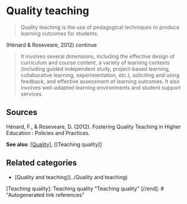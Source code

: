 # Quality teaching

> Quality teaching is the use of pedagogical techniques to produce learning outcomes for students.

(Hénard & Roseveare, 2012) continue

> It involves several dimensions, including the effective design of curriculum and course content, a variety of learning contexts (including guided independent study, project-based learning, collaborative learning, experimentation, etc.), soliciting and using feedback, and effective assessment of learning outcomes. It also involves well-adapted learning environments and student support services.

## Sources

Hénard, F., & Roseveare, D. (2012). Fostering Quality Teaching in Higher Education : Policies and Practices.

**See also**:  [[Quality]], [[Teaching quality]]

## Related categories

- [Quality and teaching](../Quality and teaching)

[//begin]: # "Autogenerated link references for markdown compatibility"
[Quality]: Quality "Quality"
[Teaching quality]: Teaching quality "Teaching quality"
[//end]: # "Autogenerated link references"